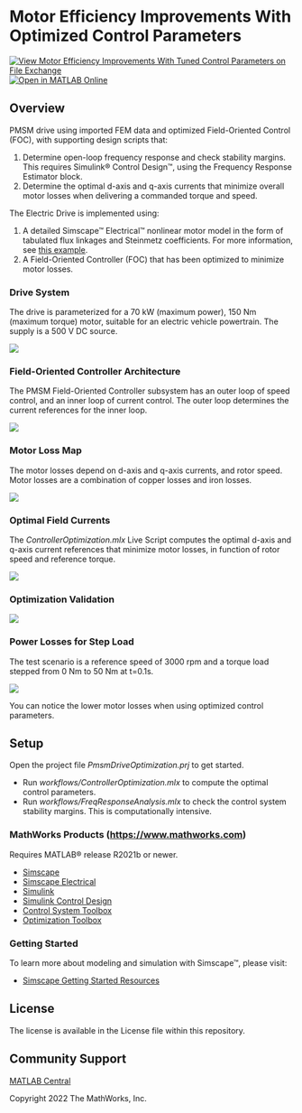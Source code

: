 # **Motor Efficiency Improvements With Optimized Control Parameters**

[![View Motor Efficiency Improvements With Tuned Control Parameters on File Exchange](https://www.mathworks.com/matlabcentral/images/matlab-file-exchange.svg)](https://www.mathworks.com/matlabcentral/fileexchange/104840-motor-efficiency-improvements-with-tuned-control-parameters) [![Open in MATLAB Online](https://www.mathworks.com/images/responsive/global/open-in-matlab-online.svg)](https://matlab.mathworks.com/open/github/v1?repo=mathworks/pmsm-drive-optimization)

## Overview
PMSM drive using imported FEM data and optimized Field-Oriented Control (FOC), with supporting design scripts that:
1.	Determine open-loop frequency response and check stability margins. This requires Simulink® Control Design™, using the Frequency Response Estimator block.
2.	Determine the optimal d-axis and q-axis currents that minimize overall motor losses when delivering a commanded torque and speed.

The Electric Drive is implemented using:
1.	A detailed Simscape™ Electrical™ nonlinear motor model in the form of tabulated flux linkages and Steinmetz coefficients. For more information, see [this example](https://www.mathworks.com/help/physmod/sps/ug/import-ipmsm-flux-linkage-data-from-motor-cad.html). 
2.	A Field-Oriented Controller (FOC) that has been optimized to minimize motor losses.

### **Drive System**
The drive is parameterized for a 70 kW (maximum power), 150 Nm (maximum torque) motor, suitable for an electric vehicle powertrain. The supply is a 500 V DC source.

![](overview/html/pmsm_foc_drive_optimization_01.png)

### **Field-Oriented Controller Architecture**
The PMSM Field-Oriented Controller subsystem has an outer loop of speed control, and an inner loop of current control. The outer loop determines the current references for the inner loop.

![](overview/html/pmsm_foc_drive_optimization_03.png)

### **Motor Loss Map**
The motor losses depend on d-axis and q-axis currents, and rotor speed. Motor losses are a combination of copper losses and iron losses.

![](overview/html/pmsm_foc_drive_optimization_08.png)

### **Optimal Field Currents**
The *ControllerOptimization.mlx* Live Script computes the optimal d-axis and q-axis current references that minimize motor losses, in function of rotor speed and reference torque.

![](overview/html/pmsm_foc_drive_optimization_10.png)

### **Optimization Validation**

![](overview/html/pmsm_foc_drive_optimization_11.png)

### **Power Losses for Step Load**
The test scenario is a reference speed of 3000 rpm and a torque load stepped from 0 Nm to 50 Nm at t=0.1s.

![](overview/html/pmsm_foc_drive_optimization_15.png)

You can notice the lower motor losses when using optimized control parameters.

## Setup 
Open the project file *PmsmDriveOptimization.prj* to get started.
- Run *workflows/ControllerOptimization.mlx* to compute the optimal control parameters.
- Run *workflows/FreqResponseAnalysis.mlx* to check the control system stability margins. This is computationally intensive.

### MathWorks Products (https://www.mathworks.com)
Requires MATLAB® release R2021b or newer.
- [Simscape](https://www.mathworks.com/products/simscape.html)
- [Simscape Electrical](https://www.mathworks.com/products/simscape-electrical.html)
- [Simulink](https://www.mathworks.com/products/simulink.html)
- [Simulink Control Design](https://www.mathworks.com/products/simcontrol.html)
- [Control System Toolbox](https://www.mathworks.com/products/control.html)
- [Optimization Toolbox](https://www.mathworks.com/products/optimization.html)

### Getting Started 
To learn more about modeling and simulation with Simscape™, please visit:
* [Simscape Getting Started Resources](https://www.mathworks.com/solutions/physical-modeling/resources.html)

## License
The license is available in the License file within this repository.

## Community Support
[MATLAB Central](https://www.mathworks.com/matlabcentral)

Copyright 2022 The MathWorks, Inc.
